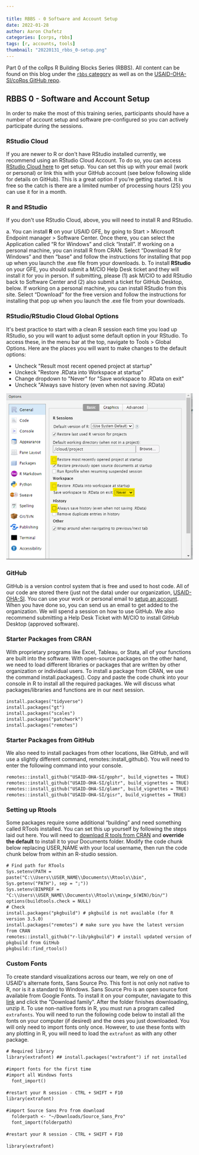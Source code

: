 ```yaml
---

title: RBBS - 0 Software and Account Setup
date: 2022-01-28
author: Aaron Chafetz
categories: [corps, rbbs]
tags: [r, accounts, tools]
thumbnail: "20220131_rbbs_0-setup.png"
---
```


Part 0 of the coRps R Building Blocks Series (RBBS). All content can be found on this blog under the [`rbbs` category](https://usaid-oha-si.github.io//learn/categories/#rbbs) as well as on the [USAID-OHA-SI/coRps GitHub repo](https://github.com/USAID-OHA-SI/coRps).

## RBBS 0 - Software and Account Setup

In order to make the most of this training series, participants should have a number of account setup and software pre-configured so you can actively participate during the sessions.

### RStudio Cloud
If you are newer to R or don't have RStudio installed currently, we recommend using an RStudio Cloud Account. To do so, you can access [RStudio Cloud here](https://cloud.rstudio.com/) to get setup. You can set this up with your email (work or personal) or link this with your GitHub account (see below following slide for details on GitHub). This is a great option if you’re getting started. It is free so the catch is there are a limited number of processing hours (25) you can use it for in a month.

### R and RStudio
If you don't use RStudio Cloud, above, you will need to install R and RStudio.

  a. You can install **R** on your USAID GFE, by going to Start > Microsoft Endpoint manager > Software Center. Once there, you can select the Application called “R for Windows” and click “Install”. If working on a personal machine, you can install R from CRAN. Select “Download R for Windows” and then “base” and follow the instructions for installing that pop up when you launch the .exe file from your downloads.
  b. To install **RStudio** on your GFE, you should submit a M/CIO Help Desk ticket and they will install it for you in person. If submitting, please (1) ask M/CIO to add RStudio back to Software Center and (2) also submit a ticket for GitHub Desktop, below. If working on a personal machine, you can install RStudio from this site. Select “Download” for the free version and follow the instructions for installing that pop up when you launch the .exe file from your downloads.

### RStudio/RStudio Cloud Global Options
It's best practice to start with a clean R session each time you load up RStudio, so you will want to adjust some default option in your RStudio. To access these, in the menu bar at the top, navigate to Tools > Global Options. Here are the places you will want to make changes to the default options:

  - Uncheck "Result most recent opened project at startup"
  - Unckeck "Restore .RData into Workspace at startup"
  - Change dropdown to "Never" for "Save workspace to .RData on exit"
  - Uncheck "Always save history (even when not saving .RData)

![RStudio Global Options](/assets/images/posts/20220131_rstudio_options.png)
### GitHub
GitHub is a version control system that is free and used to host code. All of our code are stored there (just not the data) under our organization, [USAID-OHA-SI](https://github.com/USAID-OHA-SI). You can use your work or personal email to [setup an account](https://github.com/). When you have done so, you can send us an email to get added to the organization. We will spend a session on how to use GitHub. We also recommend submitting a Help Desk Ticket with M/CIO to install GitHub Desktop (approved software). 

### Starter Packages from CRAN
With proprietary programs like Excel, Tableau, or Stata, all of your functions are built into the software. With open-source packages on the other hand, we need to load different libraries or packages that are written by other organization or individual users. To install a package from CRAN, we use the command install.packages(). Copy and paste the code chunk into your console in R to install all the required packages. We will discuss what packages/libraries and functions are in our next session.

```{r}
install.packages("tidyverse")
install.packages("gt")
install.packages("scales")
install.packages("patchwork")
install.packages("remotes")
```
### Starter Packages from GitHub
We also need to install packages from other locations, like GitHub, and will use a slightly different command, remotes::install_github(). You will need to enter the following command into your console.

```{r}
remotes::install_github("USAID-OHA-SI/gophr", build_vignettes = TRUE)
remotes::install_github("USAID-OHA-SI/glitr", build_vignettes = TRUE)
remotes::install_github("USAID-OHA-SI/glamr", build_vignettes = TRUE)
remotes::install_github("USAID-OHA-SI/gisr", build_vignettes = TRUE)
```

### Setting up Rtools
Some packages require some additional “building” and need something called RTools installed. You can set this up yourself by following the steps laid out here. You will need to [download R tools from CRAN](https://cran.r-project.org/bin/windows/Rtools/rtools40.html) and **override the default** to install it to your Documents folder. Modify the code chunk below replacing USER_NAME with your local username, then run the code chunk below from within an R-studio session.

```{r}
# Find path for RTools
Sys.setenv(PATH = paste("C:\\Users\\USER_NAME\\Documents\\Rtools\\bin", Sys.getenv("PATH"), sep = ";"))
Sys.setenv(BINPREF = "C:\\Users\\USER_NAME\\Documents\\Rtools\\mingw_$(WIN)/bin/")
options(buildtools.check = NULL)
# Check
install.packages("pkgbuild") # pkgbuild is not available (for R version 3.5.0)
install.packages("remotes") # make sure you have the latest version from CRAN
remotes::install_github("r-lib/pkgbuild") # install updated version of pkgbuild from GitHub
pkgbuild::find_rtools()
```
### Custom Fonts
To create standard visualizations across our team, we rely on one of USAID's alternate fonts, Sans Source Pro. This font is not only not native to R, nor is it a standard to Windows. Sans Source Pro is an open source font available from Google Fonts. To install it on your computer, naviagate to this [link](https://fonts.google.com/specimen/Source+Sans+Pro) and click the "Download family". After the folder finishes downloading, unzip it. To use non-naitive fonts in R, you must run a program called `extrafonts`. You will need to run the following code below to install all the fonts on your computer (if desired) and the ones you just downloaded. You will only need to import fonts only once. However, to use these fonts with any plotting in R, you will need to load the `extrafont` as with any other package.

```{r}
# Required library
library(extrafont) ## install.packages("extrafont") if not installed

#import fonts for the first time
#import all Windows fonts
  font_import()
  
#restart your R session - CTRL + SHIFT + F10
library(extrafont)

#import Source Sans Pro from download
  folderpath <- "~/Downloads/Source_Sans_Pro"
  font_import(folderpath)
  
#restart your R session - CTRL + SHIFT + F10

library(extrafont)
```
